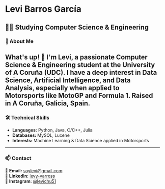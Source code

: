 # Levi Barros García
## 🧑‍🎓 Studying Computer Science & Engineering

### 🚀 About Me
What's up! 👋 I'm Levi, a passionate Computer Science & Engineering student at the University of A Coruña (UDC). I have a deep interest in Data Science, Artificial Intelligence, and Data Analysis, especially when applied to Motorsports like MotoGP and Formula 1.
Raised in A Coruña, Galicia, Spain.
---

### 🛠️ Technical Skills
- **Languages:** Python, Java, C/C++, Julia
- **Databases:** MySQL, Lucene
- **Interests:** Machine Learning & Data Science applied in Motorsports

---

### 📫 Contact
📧 **Email:** [soylevi@gmail.com](mailto:soylevi@gmail.com)  
📎 **LinkedIn:** [levy-varross](www.linkedin.com/in/levy-varross-827b23330)  
📸 **Instagram:** [@levichu51](https://www.instagram.com/levichuu51/)  
